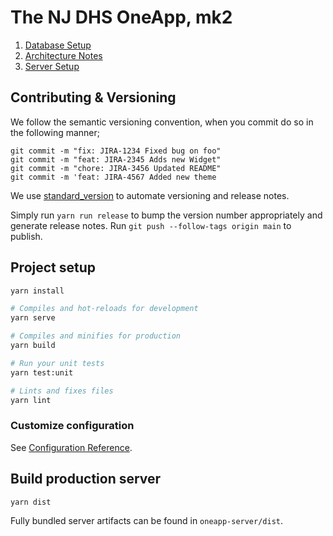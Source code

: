 # The NJ DHS OneApp, mk2

1. [Database Setup](/docs/oracle-setup.md)
2. [Architecture Notes](/docs/architecture-notes.md)
3. [Server Setup](/docs/server.md)

## Contributing & Versioning

We follow the semantic versioning convention, when you commit do so in the following manner;

```
git commit -m "fix: JIRA-1234 Fixed bug on foo"
git commit -m "feat: JIRA-2345 Adds new Widget"
git commit -m "chore: JIRA-3456 Updated README"
git commit -m 'feat: JIRA-4567 Added new theme
```

We use [standard_version](https://github.com/conventional-changelog/standard-version) to automate versioning and release notes.

Simply run `yarn run release` to bump the version number appropriately and generate release notes. Run `git push --follow-tags origin main` to publish.


## Project setup

```bash
yarn install

# Compiles and hot-reloads for development
yarn serve

# Compiles and minifies for production
yarn build

# Run your unit tests
yarn test:unit

# Lints and fixes files
yarn lint
```

### Customize configuration
See [Configuration Reference](https://cli.vuejs.org/config/).


## Build production server

```bash
yarn dist
```

Fully bundled server artifacts can be found in `oneapp-server/dist`.
